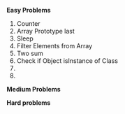 **Easy Problems**

1. Counter
2. Array Prototype last
3. Sleep
4. Filter Elements from Array
5. Two sum
6. Check if Object isInstance of Class
7. 
8. 

**Medium Problems**





**Hard problems**

